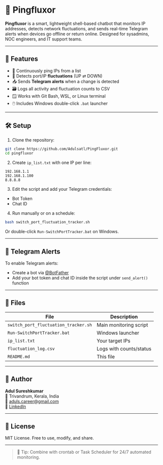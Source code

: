 # 🤖 Pingfluxor

**Pingfluxor** is a smart, lightweight shell-based chatbot that monitors IP addresses, detects network fluctuations, and sends real-time Telegram alerts when devices go offline or return online. Designed for sysadmins, NOC engineers, and IT support teams.

---

## 📌 Features

- 🔄 Continuously ping IPs from a list
- 🔔 Detects port/IP **fluctuations** (UP ⇄ DOWN)
- 📤 Sends **Telegram alerts** when a change is detected
- 🗃 Logs all activity and fluctuation counts to CSV
- 🪟 Works with Git Bash, WSL, or Linux terminal
- 🖱️ Includes Windows double-click `.bat` launcher

---

## 🛠️ Setup

1. Clone the repository:

```bash
git clone https://github.com/Adulsatl/PingFluxor.git
cd pingfluxor
```

2. Create `ip_list.txt` with one IP per line:
```
192.168.1.1
192.168.1.100
8.8.8.8
```

3. Edit the script and add your Telegram credentials:
- Bot Token
- Chat ID

4. Run manually or on a schedule:

```bash
bash switch_port_fluctuation_tracker.sh
```

Or double-click `Run-SwitchPortTracker.bat` on Windows.

---

## 🔔 Telegram Alerts

To enable Telegram alerts:

- Create a bot via [@BotFather](https://t.me/BotFather)
- Add your bot token and chat ID inside the script under `send_alert()` function

---

## 📄 Files

| File | Description |
|------|-------------|
| `switch_port_fluctuation_tracker.sh` | Main monitoring script |
| `Run-SwitchPortTracker.bat` | Windows launcher |
| `ip_list.txt` | Your target IPs |
| `fluctuation_log.csv` | Logs with counts/status |
| `README.md` | This file |

---

## 👤 Author

**Adul Sureshkumar**  
📍 Trivandrum, Kerala, India  
📧 aduls.career@gmail.com  
🔗 [LinkedIn](https://linkedin.com/in/aduls2002)

---

## 📜 License

MIT License. Free to use, modify, and share.

---

> 🧠 Tip: Combine with crontab or Task Scheduler for 24/7 automated monitoring.
